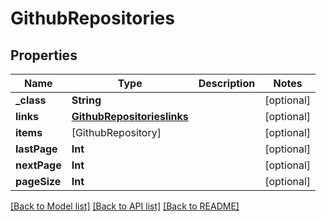 # GithubRepositories

## Properties
Name | Type | Description | Notes
------------ | ------------- | ------------- | -------------
**_class** | **String** |  | [optional] 
**links** | [**GithubRepositorieslinks**](GithubRepositorieslinks.md) |  | [optional] 
**items** | [GithubRepository] |  | [optional] 
**lastPage** | **Int** |  | [optional] 
**nextPage** | **Int** |  | [optional] 
**pageSize** | **Int** |  | [optional] 

[[Back to Model list]](../README.md#documentation-for-models) [[Back to API list]](../README.md#documentation-for-api-endpoints) [[Back to README]](../README.md)


